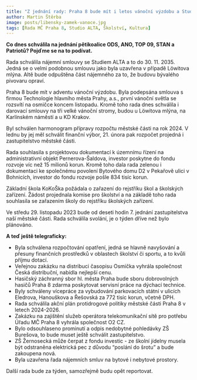 ```yaml
---
title: "Z jednání rady: Praha 8 bude mít i letos vánoční výzdobu a Studio Alta bude v Libni do roku 2035"
author: Martin Štěrba
image: posts/libensky-zamek-vanoce.jpg
tags: [Rada MČ Praha 8, Studio ALTA, Školství, Kultura]
---
```


**Co dnes schválila na jednání pětikoalice ODS, ANO, TOP 09, STAN a Patriotů? Pojďme se na to podívat.**

Rada schválila nájemní smlouvy se Studiem ALTA a to do 30. 11. 2035. Jedná se o velmi podobnou smlouvu jako byla uzavřena v případě Löwitova mlýna. Altě bude odpuštěna část nájemného za to, že budovu bývalého pivovaru opraví.

Praha 8 bude mít v adventu vánoční výzdobu. Byla podepsána smlouva s firmou Technologie hlavního města Prahy, a.s., první vánoční světla se rozsvítí na osmičce koncem listopadu. Kromě toho rada dnes schválila i darovací smlouvy na tři velké vánoční stromy, budou u Löwitova mlýna, na Karlínském náměstí a u KD Krakov.

Byl schválen harmonogram přípravy rozpočtu městské části na rok 2024. V lednu by jej měl schválit finanční výbor, 21. února pak rozpočet projedná i zastupitelstvo městské části.

Rada souhlasila s projektovou dokumentací k územnímu řízení na administrativní objekt Pernerova-Šaldova, investor poskytne do fondu rozvoje víc než 15 milionů korun. Kromě toho dala rada zelenou i dokumentaci ke společnému povolení Bytového domu D2 v Pekařově ulici v Bohnicích, investor do fondu rozvoje pošle 834 tisíc korun.

Základní škola KoKoŠka požádala o zařazení do rejstříku škol a školských zařízení. Žádost projednala komise pro školství a na základě toho rada souhlasila se zařazením školy do rejstříku školských zařízení.

Ve středu 29. listopadu 2023 bude od deseti hodin 7. jednání zastupitelstva naší městské části. Rada schválila svolání, je o týden dříve než bylo plánováno. 

**A teď ještě telegraficky:**
- Byla schválena rozpočtování opatření, jedná se hlavně navyšování a přesuny finančních prostředků v oblastech školství či sportu, a to kvůli příjmu dotací. 
- Veřejnou zakázku na distribuci časopisu Osmička vyhrála společnost Česká distribuční, nabídla nejlepší cenu.
- Hasičský záchranný sbor hl. města Praha bude sboru dobrovolných hasičů Praha 8 zdarma poskytovat servisní práce na dýchací technice.
- Byly schváleny vícepráce za vybudování parkovacích státní v ulicích Eledrova, Hanouškova a Řešovská za 772 tisíc korun, včetně DPH.
- Rada schválila akční plán protidrogové politiky městské části Praha 8 v letech 2024-2026.
- Zakázku na zajištění služeb operátora telekomunikační sítě pro potřebu Úřadu MČ Praha 8 vyhrála společnost O2 CZ. 
- Bylo odsouhlaseno prominutí a odpis nedobytné pohledávky ZŠ Burešova, to bude muset ještě schválit zastupitelstvo.
- ZŠ Žernosecká může čerpat z fondu investic - ze školní jídelny musela být odstraněna elektrická pec z důvodu “poslání do šrotu” a bude zakoupena nová.
- Byla uzavřena řada nájemních smluv na bytové i nebytové prostory. 

Další rada bude za týden, samozřejmě budu opět reportovat.

